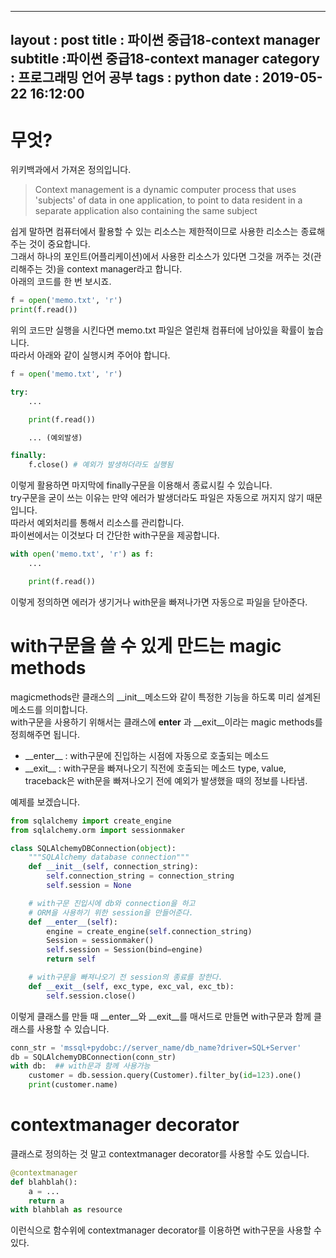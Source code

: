 
---
layout : post
title : 파이썬 중급18-context manager
subtitle :파이썬 중급18-context manager
category : 프로그래밍 언어 공부
tags : python
date : 2019-05-22 16:12:00
---

# 무엇?

위키백과에서 가져온 정의입니다.  

>Context management is a dynamic computer process that uses 'subjects' of data in one application, to point to data resident in a separate application also containing the same subject

쉽게 말하면 컴퓨터에서 활용할 수 있는 리소스는 제한적이므로 사용한 리소스는 종료해주는 것이 중요합니다.  
그래서 하나의 포인트(어플리케이션)에서 사용한 리소스가 있다면 그것을 꺼주는 것(관리해주는 것)을 context manager라고 합니다.  
아래의 코드를 한 번 보시죠.


```python
f = open('memo.txt', 'r')
print(f.read())
```

위의 코드만 실행을 시킨다면 memo.txt 파일은 열린채 컴퓨터에 남아있을 확률이 높습니다.  
따라서 아래와 같이 실행시켜 주어야 합니다. 


```python
f = open('memo.txt', 'r')

try:
    ...

    print(f.read())

    ... (예외발생)

finally:
    f.close() # 예외가 발생하더라도 실행됨
```

이렇게 활용하면 마지막에 finally구문을 이용해서 종료시킬 수 있습니다.  
try구문을 굳이 쓰는 이유는 만약 에러가 발생더라도 파일은 자동으로 꺼지지 않기 때문입니다.  
따라서 예외처리를 통해서 리소스를 관리합니다.  
파이썬에서는 이것보다 더 간단한 with구문을 제공합니다. 


```python
with open('memo.txt', 'r') as f:
    ...

    print(f.read())
```

이렇게 정의하면 에러가 생기거나 with문을 빠져나가면 자동으로 파일을 닫아준다. 

# with구문을 쓸 수 있게 만드는 magic methods

magicmethods란 클래스의 __init__메소드와 같이 특정한 기능을 하도록 미리 설계된 메소드를 의미합니다.  
with구문을 사용하기 위해서는 클래스에 __enter__ 과 __exit__이라는 magic methods를 정희해주면 됩니다.  

- \_\_enter\_\_ : with구문에 진입하는 시점에 자동으로 호출되는 메소드  
- \_\_exit\_\_ : with구문을 빠져나오기 직전에 호출되는 메소드 type, value, traceback은 with문을 빠져나오기 전에 예외가 발생했을 때의 정보를 나타냄. 

예제를 보겠습니다.  


```python
from sqlalchemy import create_engine
from sqlalchemy.orm import sessionmaker

class SQLAlchemyDBConnection(object):
    """SQLAlchemy database connection"""
    def __init__(self, connection_string):
        self.connection_string = connection_string
        self.session = None

    # with구문 진입시에 db와 connection을 하고
    # ORM을 사용하기 위한 session을 만들어준다.
    def __enter__(self):
        engine = create_engine(self.connection_string)
        Session = sessionmaker()
        self.session = Session(bind=engine)
        return self

    # with구문을 빠져나오기 전 session의 종료를 장한다.
    def __exit__(self, exc_type, exc_val, exc_tb):
        self.session.close()
```

 이렇게 클래스를 만들 때 \_\_enter\_\_와 \_\_exit\_\_를 매서드로 만들면 with구문과 함께 클래스를 사용할 수 있습니다. 


```python
conn_str = 'mssql+pydobc://server_name/db_name?driver=SQL+Server'
db = SQLAlchemyDBConnection(conn_str)
with db:  ## with문과 함께 사용가능
    customer = db.session.query(Customer).filter_by(id=123).one()
    print(customer.name)
```

# contextmanager decorator

클래스로 정의하는 것 말고 contextmanager decorator를 사용할 수도 있습니다.  


```python
@contextmanager
def blahblah():
    a = ...
    return a 
with blahblah as resource
```

이런식으로 함수위에 contextmanager decorator를 이용하면 with구문을 사용할 수 있다.  
